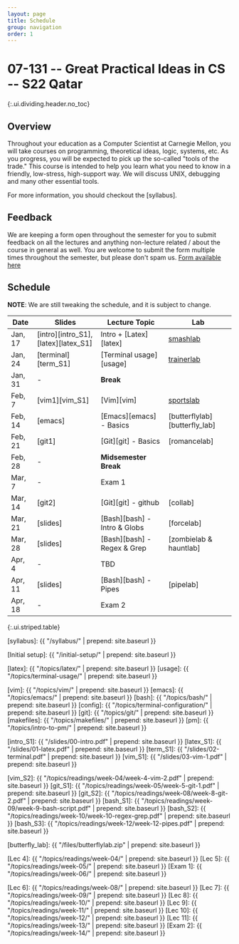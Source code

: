 ```yaml
---
layout: page
title: Schedule
group: navigation
order: 1
---
```


# 07-131 -- Great Practical Ideas in CS -- S22 Qatar
{:.ui.dividing.header.no_toc}

## Overview

Throughout your education as a Computer Scientist at Carnegie Mellon, you will
take courses on programming, theoretical ideas, logic, systems, etc. As you
progress, you will be expected to pick up the so-called "tools of the trade."
This course is intended to help you learn what you need to know in a friendly,
low-stress, high-support way. We will discuss UNIX, debugging and many
other essential tools.

For more information, you should checkout the [syllabus].

## Feedback
We are keeping a form open throughout the semester for you to submit
feedback on all the lectures and anything non-lecture related / about the course in
general as well. You are welcome to submit the form multiple times throughout
the semester, but please don't spam us.
[Form available here](https://forms.gle/JLyQorecHPAtjcr1A)



## Schedule

**NOTE**: We are still tweaking the schedule, and it is subject to change.

| Date     | Slides                | Lecture Topic               | Lab                     |
| ----     | ------                | -------------               | ---                     |
| Jan, 17  | [intro][intro_S1],[latex][latex_S1] | Intro + [Latex][latex] | [smashlab][latex_lab] |
| Jan, 24  | [terminal][term_S1]   | [Terminal usage][usage]     | [trainerlab][term_lab]  |
| Jan, 31  |   -                   | __Break__                   |                         |
| Feb, 7   | [vim1][vim_S1]        | [Vim][vim]                  | [sportslab][sports_lab] |
| Feb, 14  | [emacs]                | [Emacs][emacs] - Basics    | [butterflylab][butterfly_lab]             |
| Feb, 21  | [git1]                | [Git][git] - Basics         | [romancelab]            |
| Feb, 28  |   -                   | __Midsemester Break__       |                         |
| Mar, 7   |   -                   | Exam 1                      |                         |
| Mar, 14  | [git2]                | [Git][git] - github         | [collab]                |
| Mar, 21  | [slides]              | [Bash][bash] - Intro & Globs| [forcelab]              |
| Mar, 28  | [slides]              | [Bash][bash] - Regex & Grep | [zombielab & hauntlab]  |
| Apr, 4   |   -                   | TBD                         |                         |
| Apr, 11  | [slides]              | [Bash][bash] - Pipes        | [pipelab]               |
| Apr, 18  |   -                   | Exam 2                      |                         |
{:.ui.striped.table}


<!--
## Office hours

Eduardo Feo-Flushing:

Giselle Reis:
-->

<!--
## How to use this site

This site is broken up into a number of _Topics_ which are further broken up
into _Lessons_. One topic in particular relates directly to the assignments in
this class: Readings. The "Readings" topic is where you can find links to
the the lessons that will be useful for solving that week's lab.

In general, there are more lesson pages than there are labs. You will only be
assessed on your knowledge of those that relate to solving the labs. The others
are there as additional resources.
-->

[syllabus]: {{ "/syllabus/" | prepend: site.baseurl }}

<!-- TODO: remove this page -->
[Initial setup]: {{ "/initial-setup/" | prepend: site.baseurl }}

<!-- Topic pages -->
[latex]:     {{ "/topics/latex/"                  | prepend: site.baseurl }}
[usage]:     {{ "/topics/terminal-usage/"         | prepend: site.baseurl }}

[vim]:       {{ "/topics/vim/"                    | prepend: site.baseurl }}
[emacs]:       {{ "/topics/emacs/"                    | prepend: site.baseurl }}
[bash]:      {{ "/topics/bash/"                   | prepend: site.baseurl }}
[config]:    {{ "/topics/terminal-configuration/" | prepend: site.baseurl }}
[git]:       {{ "/topics/git/"                    | prepend: site.baseurl }}
[makefiles]: {{ "/topics/makefiles/"              | prepend: site.baseurl }}
[pm]:        {{ "/topics/intro-to-pm/"            | prepend: site.baseurl }}

<!-- Slides -->
[intro_S1]: {{ "/slides/00-intro.pdf" | prepend: site.baseurl }}
[latex_S1]: {{ "/slides/01-latex.pdf" | prepend: site.baseurl }}
[term_S1]:  {{ "/slides/02-terminal.pdf" | prepend: site.baseurl }}
[vim_S1]:   {{ "/slides/03-vim-1.pdf" | prepend: site.baseurl }}

[vim_S2]:   {{ "/topics/readings/week-04/week-4-vim-2.pdf" | prepend: site.baseurl }}
[git_S1]:   {{ "/topics/readings/week-05/week-5-git-1.pdf" | prepend: site.baseurl }}
[git_S2]:   {{ "/topics/readings/week-08/week-8-git-2.pdf" | prepend: site.baseurl }}
[bash_S1]:  {{ "/topics/readings/week-09/week-9-bash-script.pdf" | prepend: site.baseurl }}
[bash_S2]:  {{ "/topics/readings/week-10/week-10-regex-grep.pdf" | prepend: site.baseurl }}
[bash_S3]:  {{ "/topics/readings/week-12/week-12-pipes.pdf" | prepend: site.baseurl }}

<!-- Labs -->
[latex_lab]: https://autolab.andrew.cmu.edu/courses/07131q-s22/assessments/smashlab
[term_lab]: https://autolab.andrew.cmu.edu/courses/07131q-s22/assessments/trainerlab
[sports_lab]: https://autolab.andrew.cmu.edu/courses/07131q-s22/assessments/sportslab
[butterfly_lab]: {{ "/files/butterflylab.zip" | prepend: site.baseurl }}

<!-- Weekly pages/readings -->
<!-- TODO: remove these folders and pages within them once the content
is merged in the appropriate topics folder -->
[Lec 4]:  {{ "/topics/readings/week-04/"  | prepend: site.baseurl }}
[Lec 5]:  {{ "/topics/readings/week-05/"  | prepend: site.baseurl }}
[Exam 1]: {{ "/topics/readings/week-06/"  | prepend: site.baseurl }}
<!-- [Week 7]:  {{ "/topics/readings/week-07/"  | prepend: site.baseurl }} nothing here -->
[Lec 6]:  {{ "/topics/readings/week-08/"  | prepend: site.baseurl }}
[Lec 7]:  {{ "/topics/readings/week-09/"  | prepend: site.baseurl }}
[Lec 8]:  {{ "/topics/readings/week-10/" | prepend: site.baseurl }}
[Lec 9]:  {{ "/topics/readings/week-11/" | prepend: site.baseurl }}
[Lec 10]: {{ "/topics/readings/week-12/" | prepend: site.baseurl }}
[Lec 11]: {{ "/topics/readings/week-13/" | prepend: site.baseurl }}
[Exam 2]: {{ "/topics/readings/week-14/" | prepend: site.baseurl }}


<!-- Extratation pages/slides -->
<!--
[latexresume]: {{ "/topics/extratations/latexresume/" | prepend: site.baseurl }}
[tmux]: {{ "/topics/extratations/tmux/" | prepend: site.baseurl }}
[cicd]: {{ "/topics/extratations/githubactions/" | prepend: site.baseurl }}
[wdw]: {{ "/topics/extratations/wdw/" | prepend: site.baseurl }}
[giturl]: {{ "/topics/extratations/githuburlshortener/" | prepend: site.baseurl }}
[bitcoin]: {{ "/topics/extratations/bitcoin/" | prepend: site.baseurl }}
[dotfiles]: {{ "/topics/extratations/dotfiles/" | prepend: site.baseurl }}
[pm]: {{ "/topics/extratations/pm/" | prepend: site.baseurl }}
[cc]: {{ "/topics/extratations/crashcourse/" | prepend: site.baseurl }}
[summer]: {{ "/topics/extratations/summer/" | prepend: site.baseurl }}
[vscode]: {{ "/topics/extratations/vscode/" | prepend: site.baseurl }}
[interview]: {{ "/topics/extratations/interview/" | prepend: site.baseurl }}
[umlood]: {{ "/topics/extratations/umlood/" | prepend: site.baseurl }}
[resumereview]: {{ "/topics/extratations/resumereview/" | prepend: site.baseurl }}
-->
